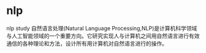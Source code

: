 # nlp
nlp study
自然语言处理(Natural Language Processing,NLP)是计算机科学领域与人工智能领域的一个重要方向。它研究实现人与计算机之间用自然语言进行有效通信的各种理论和方法，设计所有用计算机对自然语言进行的操作。
